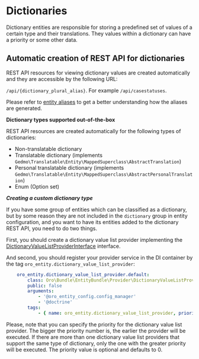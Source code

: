 # Dictionaries

Dictionary entities are responsible for storing a predefined set of values of a certain type and their translations. They values within a dictionary can have a priority or some other data.

## Automatic creation of REST API for dictionaries

REST API resources for viewing dictionary values are created automatically and they are accessible by the following URL:

`/api/{dictionary_plural_alias}`. For example `/api/casestatuses`.

Please refer to [entity aliases](entity_aliases.md) to get a better understanding how the aliases are generated.

**Dictionary types supported out-of-the-box**

REST API resources are created automatically for the following types of dictionaries:

- Non-translatable dictionary
- Translatable dictionary (implements `Gedmo\Translatable\Entity\MappedSuperclass\AbstractTranslation`)
- Personal translatable dictionary (implements `Gedmo\Translatable\Entity\MappedSuperclass\AbstractPersonalTranslation`)
- Enum (Option set)

***Creating a custom dictionary type***

If you have some group of entities which can be classified as a dictionary, but by some reason they are not included in the `dictionary` group in entity configuration, and you want to have its entities added to the dictionary REST API, you need to do two things.

First, you should create a dictionary value list provider implementing the [DictionaryValueListProviderInterface](./../../Provider/DictionaryValueListProviderInterface.php) interface.

And second, you should register your provider service in the DI container by the tag `oro_entity.dictionary_value_list_provider`:

```yml
    oro_entity.dictionary_value_list_provider.default:
        class: Oro\Bundle\EntityBundle\Provider\DictionaryValueListProvider
        public: false
        arguments:
            - '@oro_entity_config.config_manager'
            - '@doctrine'
        tags:
            - { name: oro_entity.dictionary_value_list_provider, priority: -100 }
```

Please, note that you can specify the priority for the dictionary value list provider. The bigger the priority number is, the earlier the provider will be executed.
If there are more than one dictionary value list providers that support the same type of dictionary, only the one with the greater priority will be executed. The priority value is optional and defaults to 0.
